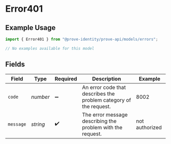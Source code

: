 # Error401

## Example Usage

```typescript
import { Error401 } from "@prove-identity/prove-api/models/errors";

// No examples available for this model
```

## Fields

| Field                                                             | Type                                                              | Required                                                          | Description                                                       | Example                                                           |
| ----------------------------------------------------------------- | ----------------------------------------------------------------- | ----------------------------------------------------------------- | ----------------------------------------------------------------- | ----------------------------------------------------------------- |
| `code`                                                            | *number*                                                          | :heavy_minus_sign:                                                | An error code that describes the problem category of the request. | 8002                                                              |
| `message`                                                         | *string*                                                          | :heavy_check_mark:                                                | The error message describing the problem with the request.        | not authorized                                                    |